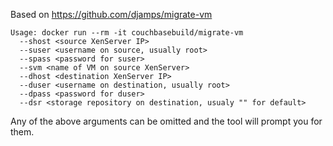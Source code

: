 Based on https://github.com/djamps/migrate-vm

```
Usage: docker run --rm -it couchbasebuild/migrate-vm
  --shost <source XenServer IP>
  --suser <username on source, usually root>
  --spass <password for suser>
  --svm <name of VM on source XenServer>
  --dhost <destination XenServer IP>
  --duser <username on destination, usually root>
  --dpass <password for duser>
  --dsr <storage repository on destination, usualy "" for default>
```

Any of the above arguments can be omitted and the tool will prompt you for them.
